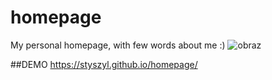 # homepage
My personal homepage, with few words about me :)
![obraz](https://user-images.githubusercontent.com/97724595/172007810-52944bb2-76b3-44d5-992e-1a291b8f4f7a.png)

##DEMO
https://styszyl.github.io/homepage/
